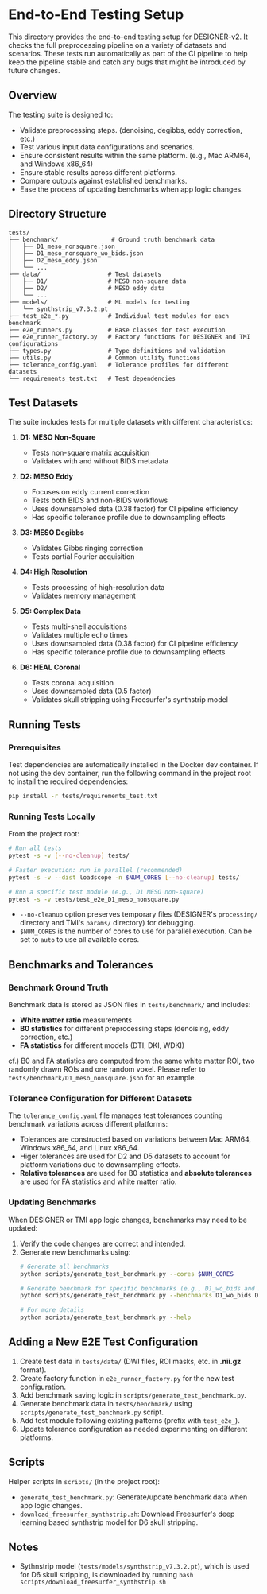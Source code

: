 # End-to-End Testing Setup

This directory provides the end-to-end testing setup for DESIGNER-v2. It checks the full preprocessing pipeline on a variety of datasets and scenarios. These tests run automatically as part of the CI pipeline to help keep the pipeline stable and catch any bugs that might be introduced by future changes.

## Overview

The testing suite is designed to:
- Validate preprocessing steps. (denoising, degibbs, eddy correction, etc.)
- Test various input data configurations and scenarios.
- Ensure consistent results within the same platform. (e.g., Mac ARM64, and Windows x86_64)
- Ensure stable results across different platforms.
- Compare outputs against established benchmarks.
- Ease the process of updating benchmarks when app logic changes.

## Directory Structure

```
tests/
├── benchmark/               # Ground truth benchmark data
│   ├── D1_meso_nonsquare.json
│   ├── D1_meso_nonsquare_wo_bids.json
│   ├── D2_meso_eddy.json
│   └── ...
├── data/                   # Test datasets
│   ├── D1/                 # MESO non-square data
│   ├── D2/                 # MESO eddy data
│   └── ...
├── models/                 # ML models for testing
│   └── synthstrip_v7.3.2.pt
├── test_e2e_*.py           # Individual test modules for each benchmark
├── e2e_runners.py          # Base classes for test execution
├── e2e_runner_factory.py   # Factory functions for DESIGNER and TMI configurations
├── types.py                # Type definitions and validation
├── utils.py                # Common utility functions
├── tolerance_config.yaml   # Tolerance profiles for different datasets
└── requirements_test.txt   # Test dependencies
```

## Test Datasets

The suite includes tests for multiple datasets with different characteristics:

1. **D1: MESO Non-Square**
   - Tests non-square matrix acquisition
   - Validates with and without BIDS metadata

2. **D2: MESO Eddy**
   - Focuses on eddy current correction
   - Tests both BIDS and non-BIDS workflows
   - Uses downsampled data (0.38 factor) for CI pipeline efficiency
   - Has specific tolerance profile due to downsampling effects

3. **D3: MESO Degibbs**
   - Validates Gibbs ringing correction
   - Tests partial Fourier acquisition

4. **D4: High Resolution**
   - Tests processing of high-resolution data
   - Validates memory management

5. **D5: Complex Data**
   - Tests multi-shell acquisitions
   - Validates multiple echo times
   - Uses downsampled data (0.38 factor) for CI pipeline efficiency
   - Has specific tolerance profile due to downsampling effects

6. **D6: HEAL Coronal**
   - Tests coronal acquisition
   - Uses downsampled data (0.5 factor)
   - Validates skull stripping using Freesurfer's synthstrip model

## Running Tests

### Prerequisites

Test dependencies are automatically installed in the Docker dev container. If not using the dev container, run the following command in the project root to install the required dependencies:
```bash
pip install -r tests/requirements_test.txt
```

### Running Tests Locally

From the project root:
```bash
# Run all tests
pytest -s -v [--no-cleanup] tests/

# Faster execution: run in parallel (recommended)
pytest -s -v --dist loadscope -n $NUM_CORES [--no-cleanup] tests/

# Run a specific test module (e.g., D1 MESO non-square)
pytest -s -v tests/test_e2e_D1_meso_nonsquare.py
```
- `--no-cleanup` option preserves temporary files (DESIGNER's `processing/` directory and TMI's `params/` directory) for debugging.
- `$NUM_CORES` is the number of cores to use for parallel execution. Can be set to `auto` to use all available cores.


## Benchmarks and Tolerances

### Benchmark Ground Truth

Benchmark data is stored as JSON files in `tests/benchmark/` and includes:
- **White matter ratio** measurements
- **B0 statistics** for different preprocessing steps (denoising, eddy correction, etc.)
- **FA statistics** for different models (DTI, DKI, WDKI)

cf.) B0 and FA statistics are computed from the same white matter ROI, two randomly drawn ROIs and one random voxel. Please refer to `tests/benchmark/D1_meso_nonsquare.json` for an example.

### Tolerance Configuration for Different Datasets

The `tolerance_config.yaml` file manages test tolerances counting benchmark variations across different platforms:
- Tolerances are constructed based on variations between Mac ARM64, Windows x86_64, and Linux x86_64.
- Higer tolerances are used for D2 and D5 datasets to account for platform variations due to downsampling effects.
- **Relative tolerances** are used for B0 statistics and **absolute tolerances** are used for FA statistics and white matter ratio.

### Updating Benchmarks

When DESIGNER or TMI app logic changes, benchmarks may need to be updated:

1. Verify the code changes are correct and intended.
2. Generate new benchmarks using:
   ```bash
   # Generate all benchmarks
   python scripts/generate_test_benchmark.py --cores $NUM_CORES
   
   # Generate benchmark for specific benchmarks (e.g., D1_wo_bids and D2)
   python scripts/generate_test_benchmark.py --benchmarks D1_wo_bids D2 --cores $NUM_CORES

   # For more details
   python scripts/generate_test_benchmark.py --help
   ```

## Adding a New E2E Test Configuration

1. Create test data in `tests/data/` (DWI files, ROI masks, etc. in **.nii.gz** format).
2. Create factory function in `e2e_runner_factory.py` for the new test configuration.
3. Add benchmark saving logic in `scripts/generate_test_benchmark.py`.
4. Generate benchmark data in `tests/benchmark/` using `scripts/generate_test_benchmark.py` script.
5. Add test module following existing patterns (prefix with `test_e2e_`).
6. Update tolerance configuration as needed experimenting on different platforms.

## Scripts

Helper scripts in `scripts/` (in the project root):
- `generate_test_benchmark.py`: Generate/update benchmark data when app logic changes.
- `download_freesurfer_synthstrip.sh`: Download Freesurfer's deep learning based synthstrip model for D6 skull stripping.

## Notes

- Sythnstrip model (`tests/models/synthstrip_v7.3.2.pt`), which is used for D6 skull stripping, is downloaded by running `bash scripts/download_freesurfer_synthstrip.sh`
